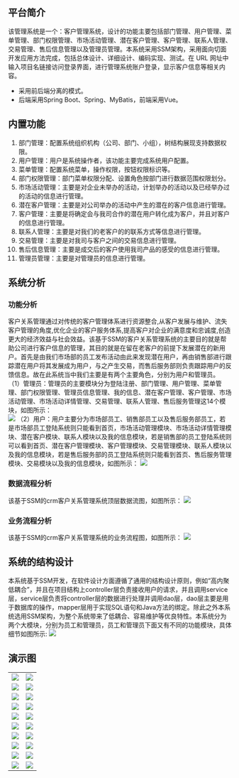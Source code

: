 ## 平台简介

该管理系统是一个：客户管理系统，设计的功能主要包括部门管理、用户管理、菜单管理、部门权限管理、市场活动管理、潜在客户管理、客户管理、联系人管理、交易管理、售后信息管理以及管理员管理。本系统采用SSM架构，采用面向切面开发应用方法完成，包括总体设计、详细设计、编码实现、测试。在 URL 网址中输入项目名链接访问登录界面，进行管理系统账户登录，显示客户信息等相关内容。

* 采用前后端分离的模式。
* 后端采用Spring Boot、Spring、MyBatis，前端采用Vue。


## 内置功能

1.  部门管理：配置系统组织机构（公司、部门、小组），树结构展现支持数据权限。
2.  用户管理：用户是系统操作者，该功能主要完成系统用户配置。
3.  菜单管理：配置系统菜单，操作权限，按钮权限标识等。
4.  部门权限管理：部门菜单权限分配、设置角色按部门进行数据范围权限划分。
5.  市场活动管理：主要是对企业未举办的活动，计划举办的活动以及已经举办过的活动的信息进行管理。
6.  潜在客户管理：主要是对公司举办的活动中产生的潜在的客户信息进行管理。
7.  客户管理：主要是将确定会与我司合作的潜在用户转化成为客户，并且对客户的信息进行管理。
8.  联系人管理：主要是对我们的老客户的的联系方式等信息进行管理。
9.  交易管理：主要是对我司与客户之间的交易信息进行管理。
10. 售后信息管理：主要是成交后的客户使用我司产品的感受的信息进行管理。
11. 管理员管理：主要是对管理员的信息进行管理。


## 系统分析

### 功能分析
客户关系管理通过对传统的客户管理体系进行资源整合,从客户发展与维护、流失客户管理的角度,优化企业的客户服务体系,提高客户对企业的满意度和忠诚度,创造更大的经济效益与社会效益。该基于SSM的客户关系管理系统的主要目的就是帮助公司进行客户信息的管理，其目的就是在留在老客户的前提下发展潜在的新用户。首先是由我们市场部的员工发布活动由此来发现潜在用户，再由销售部进行跟踪潜在用户将其发展成为用户，与之产生交易，而售后服务部则负责跟踪用户的反馈信息。故在此系统当中我们主要是有两个主要角色，分别为用户和管理员。<br>
（1）管理员：管理员的主要模块分为登陆注册、部门管理、用户管理、菜单管理、部门权限管理、管理员信息管理、我的信息、潜在客户管理、客户管理、市场活动管理、市场活动详情管理、交易管理、联系人管理、售后服务管理这14个模块，如图所示：<br>
<img src="./img/1.png"/>
（2）用户：用户主要分为市场部员工、销售部员工以及售后服务部员工，若是市场部员工登陆系统则只能看到首页，市场活动管理模块、市场活动详情管理模块、潜在客户模块、联系人模块以及我的信息模块，若是销售部的员工登陆系统则可以看到首页、潜在客户管理模块、客户管理模块、交易管理模块、联系人模块以及我的信息模块，若是售后服务部的员工登陆系统则只能看到首页、售后服务管理模块、交易模块以及我的信息模块，如图所示：
<img src="./img/2.png"/>
### 数据流程分析
该基于SSM的crm客户关系管理系统顶层数据流图，如图所示：
<img src="./img/3.png"/>

### 业务流程分析
该基于SSM的crm客户关系管理系统的业务流程图，如图所示：
<img src="./img/4.png"/>


## 系统的结构设计
本系统基于SSM开发，在软件设计方面遵循了通用的结构设计原则，例如“高内聚低耦合”，并且在项目结构上controller层负责接收用户的请求，并且调用service层，service层负责将controller层的数据进行处理并调用dao层，dao层主要是用于数据库的操作，mapper层用于实现SQL语句和Java方法的绑定。除此之外本系统选用SSM架构，为整个系统带来了低耦合、容易维护等优良特性。本系统分为两个大模块，分别为员工和管理员，员工和管理员下面又有不同的功能模块，具体细节如图所示:
<img src="./img/5.png"/>
## 演示图

<table>
    <tr>
        <td><img src=./img/6.png/></td>
        <td><img src="./img/7.png"/></td>
    </tr>
    <tr>
        <td><img src="./img/8.png"/></td>
        <td><img src="./img/9.png"/></td>
    </tr>
    <tr>
        <td><img src="./img/10.png"/></td>
        <td><img src="./img/11.png"/></td>
    </tr>
	<tr>
        <td><img src="./img/12.png"/></td>
        <td><img src="./img/13.png"/></td>
    </tr>	 
    <tr>
        <td><img src="./img/14.png"/></td>
        <td><img src="./img/15.png"/></td>
    </tr>
	<tr>
        <td><img src="./img/16.png"/></td>
        <td><img src="./img/17.png"/></td>
    </tr>
	<tr>
        <td><img src="./img/18.png"/></td>
        <td><img src="./img/19.png"/></td>
    </tr>
    <tr>
        <td><img src="./img/20.png"/></td>
        <td><img src="./img/21.png"/></td>
    </tr>
    <tr>
        <td><img src="./img/22.png"/></td>
        <td><img src="./img/23.png"/></td>
    </tr>
    <tr>
        <td><img src="./img/24.png"/></td>
        <td><img src="./img/25.png"/></td>
    </tr>
</table>

